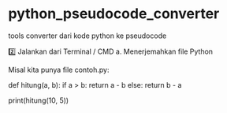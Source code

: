 # python_pseudocode_converter
tools converter dari kode python ke pseudocode

2️⃣ Jalankan dari Terminal / CMD
a. Menerjemahkan file Python

Misal kita punya file contoh.py:

def hitung(a, b):
    if a > b:
        return a - b
    else:
        return b - a

print(hitung(10, 5))

